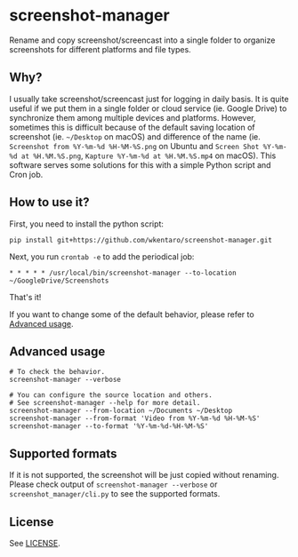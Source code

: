 # screenshot-manager

Rename and copy screenshot/screencast into a single folder to organize screenshots for different platforms and file types.

## Why?

I usually take screenshot/screencast just for logging in daily basis. It is quite useful if we put them in a single folder or cloud service (ie. Google Drive)
to synchronize them among multiple devices and platforms. However, sometimes this is difficult because of the default saving location
of screenshot (ie. `~/Desktop` on macOS) and difference of the name
(ie. `Screenshot from %Y-%m-%d %H-%M-%S.png` on Ubuntu and `Screen Shot %Y-%m-%d at %H.%M.%S.png`, `Kapture %Y-%m-%d at %H.%M.%S.mp4` on macOS).
This software serves some solutions for this with a simple Python script and Cron job.

## How to use it?

First, you need to install the python script:

```
pip install git+https://github.com/wkentaro/screenshot-manager.git
```

Next, you run `crontab -e` to add the periodical job:

```
* * * * * /usr/local/bin/screenshot-manager --to-location ~/GoogleDrive/Screenshots
```

That's it!

If you want to change some of the default behavior,
please refer to [Advanced usage](#advanced-usage).

## Advanced usage

```
# To check the behavior.
screenshot-manager --verbose

# You can configure the source location and others.
# See screenshot-manager --help for more detail.
screenshot-manager --from-location ~/Documents ~/Desktop
screenshot-manager --from-format 'Video from %Y-%m-%d %H-%M-%S'
screenshot-manager --to-format '%Y-%m-%d-%H-%M-%S'
```

## Supported formats

If it is not supported, the screenshot will be just copied without renaming.  
Please check output of `screenshot-manager --verbose` or `screenshot_manager/cli.py` to see the supported formats.


## License

See [LICENSE](LICENSE).
